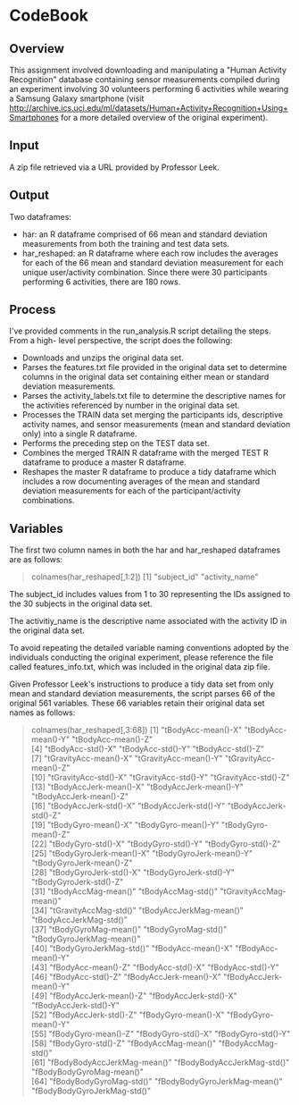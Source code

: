 CodeBook
========================================================

## Overview

This assignment involved downloading and manipulating a "Human Activity Recognition"
database containing sensor measurements compiled during an experiment involving 30
volunteers performing 6 activities while wearing a Samsung Galaxy smartphone (visit
http://archive.ics.uci.edu/ml/datasets/Human+Activity+Recognition+Using+Smartphones
for a more detailed overview of the original experiment).

## Input

A zip file retrieved via a URL provided by Professor Leek.

## Output

Two dataframes:

* har: an R dataframe comprised of 66 mean and standard deviation measurements from both
  the training and test data sets.
* har_reshaped: an R dataframe where each row includes the averages for each of the 66
  mean and standard deviation measurement for each unique user/activity combination.
  Since there were 30 participants performing 6 activities, there are 180 rows.

## Process

I've provided comments in the run_analysis.R script detailing the steps.  From a high-
level perspective, the script does the following:

* Downloads and unzips the original data set.
* Parses the features.txt file provided in the original data set to determine columns
  in the original data set containing either mean or standard deviation measurements.
* Parses the activity_labels.txt file to determine the descriptive names for the
  activities referenced by number in the original data set.
* Processes the TRAIN data set merging the participants ids, descriptive activity
  names, and sensor measurements (mean and standard deviation only) into a single R
  dataframe.
* Performs the preceding step on the TEST data set.
* Combines the merged TRAIN R dataframe with the merged TEST R dataframe to produce a
  master R dataframe.
* Reshapes the master R dataframe to produce a tidy dataframe which includes a row
  documenting averages of the mean and standard deviation measurements for each of the
  participant/activity combinations.

## Variables

The first two column names in both the har and har_reshaped dataframes are as follows:

> colnames(har_reshaped[,1:2])
[1] "subject_id"    "activity_name"

The subject_id includes values from 1 to 30 representing the IDs assigned to the 30
subjects in the original data set.

The activitiy_name is the descriptive name associated with the activity ID in the original
data set.

To avoid repeating the detailed variable naming conventions adopted by the individuals
conducting the original experiment, please reference the file called features_info.txt,
which was included in the original data zip file.

Given Professor Leek's instructions to produce a tidy data set from only mean and standard
deviation measurements, the script parses 66 of the original 561 variables.  These 66
variables retain their original data set names as follows:

> colnames(har_reshaped[,3:68])
 [1] "tBodyAcc-mean()-X"           "tBodyAcc-mean()-Y"           "tBodyAcc-mean()-Z"          
 [4] "tBodyAcc-std()-X"            "tBodyAcc-std()-Y"            "tBodyAcc-std()-Z"           
 [7] "tGravityAcc-mean()-X"        "tGravityAcc-mean()-Y"        "tGravityAcc-mean()-Z"       
[10] "tGravityAcc-std()-X"         "tGravityAcc-std()-Y"         "tGravityAcc-std()-Z"        
[13] "tBodyAccJerk-mean()-X"       "tBodyAccJerk-mean()-Y"       "tBodyAccJerk-mean()-Z"      
[16] "tBodyAccJerk-std()-X"        "tBodyAccJerk-std()-Y"        "tBodyAccJerk-std()-Z"       
[19] "tBodyGyro-mean()-X"          "tBodyGyro-mean()-Y"          "tBodyGyro-mean()-Z"         
[22] "tBodyGyro-std()-X"           "tBodyGyro-std()-Y"           "tBodyGyro-std()-Z"          
[25] "tBodyGyroJerk-mean()-X"      "tBodyGyroJerk-mean()-Y"      "tBodyGyroJerk-mean()-Z"     
[28] "tBodyGyroJerk-std()-X"       "tBodyGyroJerk-std()-Y"       "tBodyGyroJerk-std()-Z"      
[31] "tBodyAccMag-mean()"          "tBodyAccMag-std()"           "tGravityAccMag-mean()"      
[34] "tGravityAccMag-std()"        "tBodyAccJerkMag-mean()"      "tBodyAccJerkMag-std()"      
[37] "tBodyGyroMag-mean()"         "tBodyGyroMag-std()"          "tBodyGyroJerkMag-mean()"    
[40] "tBodyGyroJerkMag-std()"      "fBodyAcc-mean()-X"           "fBodyAcc-mean()-Y"          
[43] "fBodyAcc-mean()-Z"           "fBodyAcc-std()-X"            "fBodyAcc-std()-Y"           
[46] "fBodyAcc-std()-Z"            "fBodyAccJerk-mean()-X"       "fBodyAccJerk-mean()-Y"      
[49] "fBodyAccJerk-mean()-Z"       "fBodyAccJerk-std()-X"        "fBodyAccJerk-std()-Y"       
[52] "fBodyAccJerk-std()-Z"        "fBodyGyro-mean()-X"          "fBodyGyro-mean()-Y"         
[55] "fBodyGyro-mean()-Z"          "fBodyGyro-std()-X"           "fBodyGyro-std()-Y"          
[58] "fBodyGyro-std()-Z"           "fBodyAccMag-mean()"          "fBodyAccMag-std()"          
[61] "fBodyBodyAccJerkMag-mean()"  "fBodyBodyAccJerkMag-std()"   "fBodyBodyGyroMag-mean()"    
[64] "fBodyBodyGyroMag-std()"      "fBodyBodyGyroJerkMag-mean()" "fBodyBodyGyroJerkMag-std()" 

